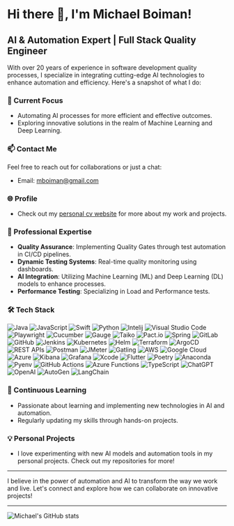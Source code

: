 # Hi there 🖖, I'm Michael Boiman!

## AI & Automation Expert | Full Stack Quality Engineer

With over 20 years of experience in software development quality processes, I specialize in integrating cutting-edge AI technologies to enhance automation and efficiency. Here's a snapshot of what I do:

### 🚀 Current Focus
- Automating AI processes for more efficient and effective outcomes.
- Exploring innovative solutions in the realm of Machine Learning and Deep Learning.

### 📫 Contact Me
Feel free to reach out for collaborations or just a chat:
- Email: [mboiman@gmail.com](mailto:mboiman@gmail.com)

### 🌐 Profile
- Check out my [personal cv website](https://mboiman.github.io) for more about my work and projects.

### 💼 Professional Expertise
- **Quality Assurance**: Implementing Quality Gates through test automation in CI/CD pipelines.
- **Dynamic Testing Systems**: Real-time quality monitoring using dashboards.
- **AI Integration**: Utilizing Machine Learning (ML) and Deep Learning (DL) models to enhance processes.
- **Performance Testing**: Specializing in Load and Performance tests.

### 🛠 Tech Stack

![Java](https://img.shields.io/badge/-Java-007396?style=flat-square&logo=java&logoColor=white)
![JavaScript](https://img.shields.io/badge/-JavaScript-F7DF1E?style=flat-square&logo=javascript&logoColor=black)
![Swift](https://img.shields.io/badge/-Swift-FA7343?style=flat-square&logo=swift&logoColor=white)
![Python](https://img.shields.io/badge/-Python-3776AB?style=flat-square&logo=python&logoColor=white)
![Intelij](https://img.shields.io/badge/-IntelliJ%20IDEA-000000?style=flat-square&logo=intellij-idea&logoColor=white)
![Visual Studio Code](https://img.shields.io/badge/-Visual%20Studio%20Code-007ACC?style=flat-square&logo=visual-studio-code&logoColor=white)
![Playwright](https://img.shields.io/badge/-Playwright-52B0E7?style=flat-square&logo=microsoftedge&logoColor=white)
![Cucumber](https://img.shields.io/badge/-Cucumber-23D96C?style=flat-square&logo=cucumber&logoColor=white)
![Gauge](https://img.shields.io/badge/-Gauge-5CDD87?style=flat-square&logo=gauges&logoColor=white)
![Taiko](https://img.shields.io/badge/-Taiko-007396?style=flat-square&logo=taiko&logoColor=white)
![Pact.io](https://img.shields.io/badge/-Pact.io-FF424D?style=flat-square&logo=pact&logoColor=white)
![Spring](https://img.shields.io/badge/-Spring-6DB33F?style=flat-square&logo=spring&logoColor=white)
![GitLab](https://img.shields.io/badge/-GitLab-FCA121?style=flat-square&logo=gitlab&logoColor=white)
![GitHub](https://img.shields.io/badge/-GitHub-181717?style=flat-square&logo=github&logoColor=white)
![Jenkins](https://img.shields.io/badge/-Jenkins-D24939?style=flat-square&logo=jenkins&logoColor=white)
![Kubernetes](https://img.shields.io/badge/-Kubernetes-326CE5?style=flat-square&logo=kubernetes&logoColor=white)
![Helm](https://img.shields.io/badge/-Helm-0F1689?style=flat-square&logo=helm&logoColor=white)
![Terraform](https://img.shields.io/badge/-Terraform-623CE4?style=flat-square&logo=terraform&logoColor=white)
![ArgoCD](https://img.shields.io/badge/-ArgoCD-330F63?style=flat-square&logo=argo&logoColor=white)
![REST APIs](https://img.shields.io/badge/-REST%20APIs-009688?style=flat-square&logo=rest&logoColor=white)
![Postman](https://img.shields.io/badge/-Postman-FF6C37?style=flat-square&logo=postman&logoColor=white)
![JMeter](https://img.shields.io/badge/-JMeter-D22128?style=flat-square&logo=apache-jmeter&logoColor=white)
![Gatling](https://img.shields.io/badge/-Gatling-FF9E2A?style=flat-square&logo=gatling&logoColor=white)
![AWS](https://img.shields.io/badge/-AWS-232F3E?style=flat-square&logo=amazon-aws&logoColor=white)
![Google Cloud](https://img.shields.io/badge/-Google%20Cloud-4285F4?style=flat-square&logo=google-cloud&logoColor=white)
![Azure](https://img.shields.io/badge/-Azure-0089D6?style=flat-square&logo=microsoft-azure&logoColor=white)
![Kibana](https://img.shields.io/badge/-Kibana-005571?style=flat-square&logo=kibana&logoColor=white)
![Grafana](https://img.shields.io/badge/-Grafana-F46800?style=flat-square&logo=grafana&logoColor=white)
![Xcode](https://img.shields.io/badge/-Xcode-147EFB?style=flat-square&logo=xcode&logoColor=white)
![Flutter](https://img.shields.io/badge/-Flutter-02569B?style=flat-square&logo=flutter&logoColor=white)
![Poetry](https://img.shields.io/badge/-Poetry-60A5FA?style=flat-square&logo=python&logoColor=white)
![Anaconda](https://img.shields.io/badge/-Anaconda-44A833?style=flat-square&logo=anaconda&logoColor=white)
![Pyenv](https://img.shields.io/badge/-Pyenv-306998?style=flat-square&logo=python&logoColor=white)
![GitHub Actions](https://img.shields.io/badge/-GitHub%20Actions-2088FF?style=flat-square&logo=github-actions&logoColor=white)
![Azure Functions](https://img.shields.io/badge/-Azure%20Functions-0062AD?style=flat-square&logo=microsoft-azure&logoColor=white)
![TypeScript](https://img.shields.io/badge/-TypeScript-3178C6?style=flat-square&logo=typescript&logoColor=white)
![ChatGPT](https://img.shields.io/badge/-ChatGPT-FF4B4B?style=flat-square&logo=openai&logoColor=white)
![OpenAI](https://img.shields.io/badge/-OpenAI-000000?style=flat-square&logo=openai&logoColor=white)
![AutoGen](https://img.shields.io/badge/-AutoGen-7F52FF?style=flat-square&logo=autocode&logoColor=white)
![LangChain](https://img.shields.io/badge/-LangChain-007ACC?style=flat-square&logo=language&logoColor=white)


### 📘 Continuous Learning
- Passionate about learning and implementing new technologies in AI and automation.
- Regularly updating my skills through hands-on projects.

### 💡 Personal Projects
- I love experimenting with new AI models and automation tools in my personal projects. Check out my repositories for more!

---
I believe in the power of automation and AI to transform the way we work and live. Let's connect and explore how we can collaborate on innovative projects!

---

![Michael's GitHub stats](https://github-readme-stats.vercel.app/api?username=mboiman&show_icons=true)


<!--
[![Top Langs](https://github-readme-stats.vercel.app/api/top-langs/?username=mboiman&layout=compact)](https://github.com/mboiman/github-readme-stats)
[![Michael's WakaTime stats](https://github-readme-stats.vercel.app/api/wakatime?username=mboiman)](https://github.com/mboiman/github-readme-stats)
- 🌱 I’m currently learning 
- 👯 I’m looking to collaborate on ...
- 🤔 I’m looking for help with ...
- 💬 Ask me about ...
- 😄 Pronouns: ...
- ⚡ Fun fact: ...
-->
